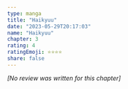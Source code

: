 ```yaml
---
type: manga
title: "Haikyuu"
date: "2023-05-29T20:17:03"
name: "Haikyuu"
chapter: 3
rating: 4
ratingEmoji: ⭐️⭐️⭐️⭐️
share: false
---
```


_[No review was written for this chapter]_
